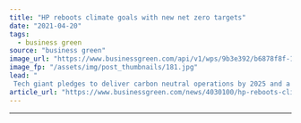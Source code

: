 ```yaml
---
title: "HP reboots climate goals with new net zero targets"
date: "2021-04-20"
tags: 
  - business green
source: "business green"
image_url: "https://www.businessgreen.com/api/v1/wps/9b3e392/b6878f8f-1c41-4af4-90e8-f187a89e5fce/4/HP-sign-185x114.jpg"
image_fp: "/assets/img/post_thumbnails/181.jpg"
lead: "
 Tech giant pledges to deliver carbon neutral operations by 2025 and a net zero emission value chain by 2040 ..."
article_url: "https://www.businessgreen.com/news/4030100/hp-reboots-climate-goals-net-zero-targets"
---
```


---
